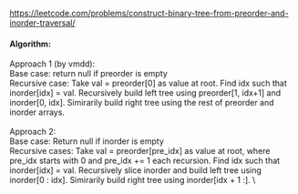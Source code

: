 https://leetcode.com/problems/construct-binary-tree-from-preorder-and-inorder-traversal/

#### Algorithm:
Approach 1 (by vmdd): \
Base case: return null if preorder is empty \
Recursive case: Take val = preorder[0] as value at root. Find idx such that inorder[idx] = val. Recursively build left tree using preorder[1, idx+1] and inorder[0, idx]. Simirarily build right tree using the rest of preorder and inorder arrays. \
\
Approach 2: \
Base case: Return null if inorder is empty \
Recursive cases: Take val = preorder[pre_idx] as value at root, where pre_idx starts with 0 and pre_idx += 1 each recursion. Find idx such that inorder[idx] = val. Recursively slice inorder and build left tree using inorder[0 : idx]. Simirarily build right tree using inorder[idx + 1 :]. \
